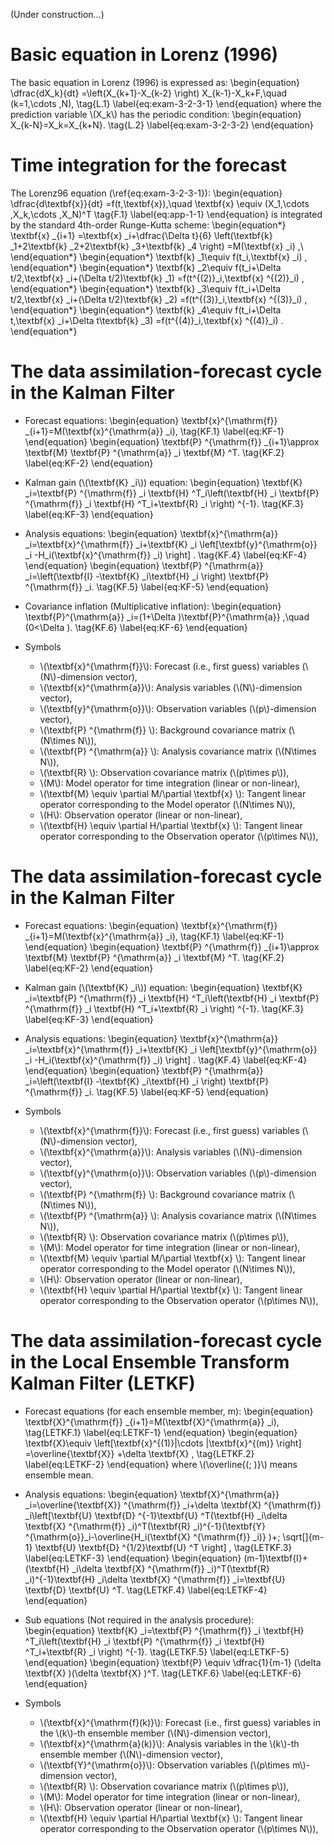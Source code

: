 <script async src="https://cdnjs.cloudflare.com/ajax/libs/mathjax/2.7.6/MathJax.js?config=TeX-AMS_CHTML"></script>

(Under construction...)

# Basic equation in Lorenz (1996)
The basic equation in Lorenz (1996) is expressed as: 
\begin{equation}
\dfrac{dX_k}{dt} =\left(X_{k+1}-X_{k-2} \right) X_{k-1}-X_k+F,\quad (k=1,\cdots ,N), \tag{L.1} \label{eq:exam-3-2-3-1}
\end{equation}
where the prediction variable \\(X_k\\) has the periodic condition: 
\begin{equation}
X_{k-N}=X_k=X_{k+N}. \tag{L.2} \label{eq:exam-3-2-3-2}
\end{equation}


# Time integration for the forecast
The Lorenz96 equation (\ref{eq:exam-3-2-3-1}): 
\begin{equation}
\dfrac{d\textbf{x}}{dt} =f(t,\textbf{x}),\quad \textbf{x} \equiv (X_1,\cdots ,X_k,\cdots ,X_N)^T \tag{F.1} \label{eq:app-1-1}
\end{equation}
is integrated by the standard 4th-order Runge-Kutta scheme: 
\begin{equation*}
\textbf{x} _{i+1} =\textbf{x} _i+\dfrac{\Delta t}{6} \left(\textbf{k} _1+2\textbf{k} _2+2\textbf{k} _3+\textbf{k} _4 \right) =M(\textbf{x} _i) ,\\
\end{equation*}
\begin{equation*}
\textbf{k} _1\equiv f(t_i,\textbf{x} _i) ,
\end{equation*}
\begin{equation*}
\textbf{k} _2\equiv f(t_i+\Delta t/2,\textbf{x} _i+(\Delta t/2)\textbf{k} _1) =f(t^{(2)}_i,\textbf{x} ^{(2)}_i) ,
\end{equation*}
\begin{equation*}
\textbf{k} _3\equiv f(t_i+\Delta t/2,\textbf{x} _i+(\Delta t/2)\textbf{k} _2) =f(t^{(3)}_i,\textbf{x} ^{(3)}_i) ,
\end{equation*}
\begin{equation*}
\textbf{k} _4\equiv f(t_i+\Delta t,\textbf{x} _i+\Delta t\textbf{k} _3) =f(t^{(4)}_i,\textbf{x} ^{(4)}_i) .
\end{equation*}


# The data assimilation-forecast cycle in the Kalman Filter
- Forecast equations:
\begin{equation}
\textbf{x}^{\mathrm{f}} _{i+1}=M(\textbf{x}^{\mathrm{a}} _i), \tag{KF.1} \label{eq:KF-1}
\end{equation}
\begin{equation}
\textbf{P} ^{\mathrm{f}} _{i+1}\approx \textbf{M} \textbf{P} ^{\mathrm{a}} _i \textbf{M} ^T. \tag{KF.2} \label{eq:KF-2}
\end{equation}

- Kalman gain (\\(\textbf{K} _i\\)) equation:
\begin{equation}
\textbf{K} _i=\textbf{P} ^{\mathrm{f}} _i \textbf{H} ^T_i\left(\textbf{H} _i \textbf{P} ^{\mathrm{f}} _i \textbf{H} ^T_i+\textbf{R} _i \right) ^{-1}. \tag{KF.3} \label{eq:KF-3}
\end{equation}

- Analysis equations: 
\begin{equation}
\textbf{x}^{\mathrm{a}} _i=\textbf{x}^{\mathrm{f}} _i+\textbf{K} _i \left[\textbf{y}^{\mathrm{o}} _i -H_i(\textbf{x}^{\mathrm{f}} _i) \right] . \tag{KF.4} \label{eq:KF-4}
\end{equation}
\begin{equation}
\textbf{P} ^{\mathrm{a}} _i=\left(\textbf{I} -\textbf{K} _i\textbf{H} _i \right) \textbf{P} ^{\mathrm{f}} _i. \tag{KF.5} \label{eq:KF-5}
\end{equation}

- Covariance inflation (Multiplicative inflation): 
\begin{equation}
\textbf{P}^{\mathrm{a}} _i=(1+\Delta )\textbf{P}^{\mathrm{a}} ,\quad (0<\Delta ). \tag{KF.6} \label{eq:KF-6}
\end{equation}

- Symbols
  - \\(\textbf{x}^{\mathrm{f}}\\): Forecast (i.e., first guess) variables (\\(N\\)-dimension vector), 
  - \\(\textbf{x}^{\mathrm{a}}\\): Analysis variables (\\(N\\)-dimension vector), 
  - \\(\textbf{y}^{\mathrm{o}}\\): Observation variables (\\(p\\)-dimension vector), 
  - \\(\textbf{P} ^{\mathrm{f}} \\): Background covariance matrix (\\(N\times N\\)), 
  - \\(\textbf{P} ^{\mathrm{a}} \\): Analysis covariance matrix (\\(N\times N\\)), 
  - \\(\textbf{R} \\): Observation covariance matrix (\\(p\times p\\)), 
  - \\(M\\): Model operator for time integration (linear or non-linear), 
  - \\(\textbf{M} \equiv \partial M/\partial \textbf{x} \\): Tangent linear operator corresponding to the Model operator (\\(N\times N\\)), 
  - \\(H\\): Observation operator (linear or non-linear), 
  - \\(\textbf{H} \equiv \partial H/\partial \textbf{x} \\): Tangent linear operator corresponding to the Observation operator (\\(p\times N\\)), 


# The data assimilation-forecast cycle in the Kalman Filter
- Forecast equations:
\begin{equation}
\textbf{x}^{\mathrm{f}} _{i+1}=M(\textbf{x}^{\mathrm{a}} _i), \tag{KF.1} \label{eq:KF-1}
\end{equation}
\begin{equation}
\textbf{P} ^{\mathrm{f}} _{i+1}\approx \textbf{M} \textbf{P} ^{\mathrm{a}} _i \textbf{M} ^T. \tag{KF.2} \label{eq:KF-2}
\end{equation}

- Kalman gain (\\(\textbf{K} _i\\)) equation:
\begin{equation}
\textbf{K} _i=\textbf{P} ^{\mathrm{f}} _i \textbf{H} ^T_i\left(\textbf{H} _i \textbf{P} ^{\mathrm{f}} _i \textbf{H} ^T_i+\textbf{R} _i \right) ^{-1}. \tag{KF.3} \label{eq:KF-3}
\end{equation}

- Analysis equations: 
\begin{equation}
\textbf{x}^{\mathrm{a}} _i=\textbf{x}^{\mathrm{f}} _i+\textbf{K} _i \left[\textbf{y}^{\mathrm{o}} _i -H_i(\textbf{x}^{\mathrm{f}} _i) \right] . \tag{KF.4} \label{eq:KF-4}
\end{equation}
\begin{equation}
\textbf{P} ^{\mathrm{a}} _i=\left(\textbf{I} -\textbf{K} _i\textbf{H} _i \right) \textbf{P} ^{\mathrm{f}} _i. \tag{KF.5} \label{eq:KF-5}
\end{equation}

- Symbols
  - \\(\textbf{x}^{\mathrm{f}}\\): Forecast (i.e., first guess) variables (\\(N\\)-dimension vector), 
  - \\(\textbf{x}^{\mathrm{a}}\\): Analysis variables (\\(N\\)-dimension vector), 
  - \\(\textbf{y}^{\mathrm{o}}\\): Observation variables (\\(p\\)-dimension vector), 
  - \\(\textbf{P} ^{\mathrm{f}} \\): Background covariance matrix (\\(N\times N\\)), 
  - \\(\textbf{P} ^{\mathrm{a}} \\): Analysis covariance matrix (\\(N\times N\\)), 
  - \\(\textbf{R} \\): Observation covariance matrix (\\(p\times p\\)), 
  - \\(M\\): Model operator for time integration (linear or non-linear), 
  - \\(\textbf{M} \equiv \partial M/\partial \textbf{x} \\): Tangent linear operator corresponding to the Model operator (\\(N\times N\\)), 
  - \\(H\\): Observation operator (linear or non-linear), 
  - \\(\textbf{H} \equiv \partial H/\partial \textbf{x} \\): Tangent linear operator corresponding to the Observation operator (\\(p\times N\\)), 


# The data assimilation-forecast cycle in the Local Ensemble Transform Kalman Filter (LETKF)
- Forecast equations (for each ensemble member, m):
\begin{equation}
\textbf{X}^{\mathrm{f}} _{i+1}=M(\textbf{X}^{\mathrm{a}} _i), \tag{LETKF.1} \label{eq:LETKF-1}
\end{equation}
\begin{equation}
\textbf{X}\equiv \left[\textbf{x}^{(1)}|\cdots |\textbf{x}^{(m)} \right] =\overline{\textbf{X}} +\delta \textbf{X} , \tag{LETKF.2} \label{eq:LETKF-2}
\end{equation}
where \\(\overline{(\; )}\\) means ensemble mean. 

- Analysis equations: 
\begin{equation}
\textbf{X}^{\mathrm{a}} _i=\overline{\textbf{X}} ^{\mathrm{f}} _i+\delta \textbf{X} ^{\mathrm{f}} _i\left[\textbf{U} \textbf{D} ^{-1}\textbf{U} ^T(\textbf{H} _i\delta \textbf{X} ^{\mathrm{f}} _i)^T(\textbf{R} _i)^{-1}(\textbf{Y} ^{\mathrm{o}}_i-\overline{H_i(\textbf{X} ^{\mathrm{f}} _i)} )+\; \sqrt[]{m-1} \textbf{U} \textbf{D} ^{1/2}\textbf{U} ^T \right] , \tag{LETKF.3} \label{eq:LETKF-3}
\end{equation}
\begin{equation}
(m-1)\textbf{I}+(\textbf{H} _i\delta \textbf{X} ^{\mathrm{f}} _i)^T(\textbf{R} _i)^{-1}\textbf{H} _i\delta \textbf{X} ^{\mathrm{f}} _i=\textbf{U} \textbf{D} \textbf{U} ^T. \tag{LETKF.4} \label{eq:LETKF-4}
\end{equation}

- Sub equations (Not required in the analysis procedure):
\begin{equation}
\textbf{K} _i=\textbf{P} ^{\mathrm{f}} _i \textbf{H} ^T_i\left(\textbf{H} _i \textbf{P} ^{\mathrm{f}} _i \textbf{H} ^T_i+\textbf{R} _i \right) ^{-1}. \tag{LETKF.5} \label{eq:LETKF-5}
\end{equation}
\begin{equation}
\textbf{P} \equiv \dfrac{1}{m-1} (\delta \textbf{X} )(\delta \textbf{X} )^T. \tag{LETKF.6} \label{eq:LETKF-6}
\end{equation}

- Symbols
  - \\(\textbf{x}^{\mathrm{f}(k)}\\): Forecast (i.e., first guess) variables in the \\(k\\)-th ensemble member (\\(N\\)-dimension vector), 
  - \\(\textbf{x}^{\mathrm{a}(k)}\\): Analysis variables in the \\(k\\)-th ensemble member (\\(N\\)-dimension vector), 
  - \\(\textbf{Y}^{\mathrm{o}}\\): Observation variables (\\(p\times m\\)-dimension vector), 
  - \\(\textbf{R} \\): Observation covariance matrix (\\(p\times p\\)), 
  - \\(M\\): Model operator for time integration (linear or non-linear), 
  - \\(H\\): Observation operator (linear or non-linear), 
  - \\(\textbf{H} \equiv \partial H/\partial \textbf{x} \\): Tangent linear operator corresponding to the Observation operator (\\(p\times N\\)), 

